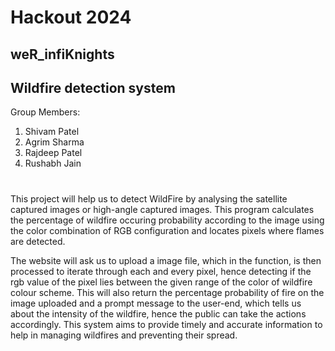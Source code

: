 <h1> Hackout 2024 </h1> <h2> weR_infiKnights</h2>

## Wildfire detection system

Group Members:
1) Shivam Patel
2) Agrim Sharma
3) Rajdeep Patel
4) Rushabh Jain

# 
This project will help us to detect WildFire by analysing the satellite captured images or high-angle captured images. This program calculates the percentage of wildfire occuring probability according to the image using the color combination of RGB configuration and locates pixels where flames are detected.

The website will ask us to upload a image file, which in the function, is then processed to iterate through each and every pixel, hence detecting if the rgb value of the pixel lies between the given range of the color of wildfire colour scheme. This will also return the percentage probability of fire on the image uploaded and a prompt message to the user-end, which tells us about the intensity of the wildfire, hence the public can take the actions accordingly. This system aims to provide timely and accurate information to help in managing wildfires and preventing their spread.

